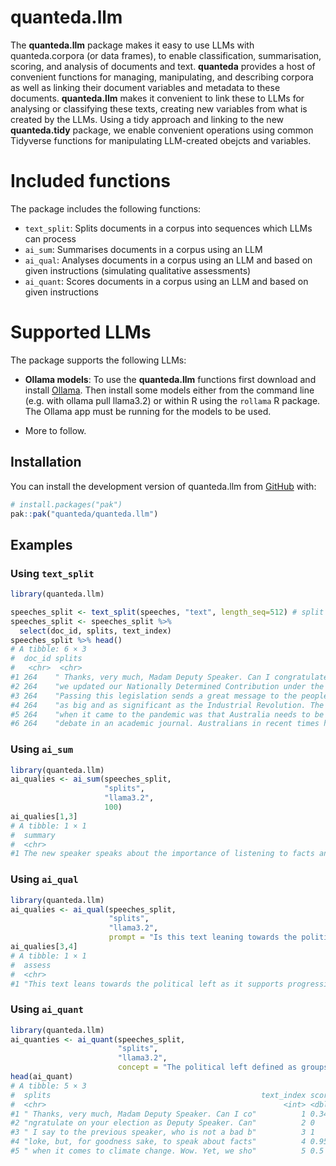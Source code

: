 
<!-- README.md is generated from README.Rmd. Please edit that file -->

# quanteda.llm

<!-- badges: start -->

<!-- badges: end -->

The **quanteda.llm** package makes it easy to use LLMs with
quanteda.corpora (or data frames), to enable classification,
summarisation, scoring, and analysis of documents and text. **quanteda**
provides a host of convenient functions for managing, manipulating, and
describing corpora as well as linking their document variables and
metadata to these documents. **quanteda.llm** makes it convenient to
link these to LLMs for analysing or classifying these texts, creating
new variables from what is created by the LLMs. Using a tidy approach
and linking to the new **quanteda.tidy** package, we enable convenient
operations using common Tidyverse functions for manipulating LLM-created
obejcts and variables.

# Included functions

The package includes the following functions:

- `text_split`: Splits documents in a corpus into sequences which LLMs
  can process
- `ai_sum`: Summarises documents in a corpus using an LLM
- `ai_qual`: Analyses documents in a corpus using an LLM and based on
  given instructions (simulating qualitative assessments)
- `ai_quant`: Scores documents in a corpus using an LLM and based on
  given instructions

# Supported LLMs

The package supports the following LLMs:

- **Ollama models**: To use the **quanteda.llm** functions first
  download and install [Ollama](https://ollama.com/). Then install some
  models either from the command line (e.g. with ollama pull llama3.2)
  or within R using the `rollama` R package. The Ollama app must be
  running for the models to be used.

- More to follow.

## Installation

You can install the development version of quanteda.llm from
[GitHub](https://github.com/) with:

``` r
# install.packages("pak")
pak::pak("quanteda/quanteda.llm")
```

## Examples

### Using `text_split`

``` r
library(quanteda.llm)

speeches_split <- text_split(speeches, "text", length_seq=512) # split the text into sequences of 512 characters
speeches_split <- speeches_split %>%
  select(doc_id, splits, text_index)
speeches_split %>% head()
# A tibble: 6 × 3
#  doc_id splits                                                                                                                                          text_index
#   <chr>  <chr>                                                                                                                                                <int>
#1 264    " Thanks, very much, Madam Deputy Speaker. Can I congratulate on your election as Deputy Speake…          1
#2 264    "we updated our Nationally Determined Contribution under the Paris Agreement to reflect th…          2
#3 264    "Passing this legislation sends a great message to the people of Australia that we are tak…          3
#4 264    "as big and as significant as the Industrial Revolution. The Industrial Revolution was based u…          4
#5 264    "when it came to the pandemic was that Australia needs to be more self-reliant. We need to be …          5
#6 264    "debate in an academic journal. Australians in recent times have experienced first drought…          6
```

### Using `ai_sum`

``` r
library(quanteda.llm)
ai_qualies <- ai_sum(speeches_split, 
                     "splits", 
                     "llama3.2", 
                     100)
ai_qualies[1,3]
# A tibble: 1 × 1
#  summary                                                                                                                    
#  <chr>                                                                                                                      
#1 The new speaker speaks about the importance of listening to facts and science when it comes to climate change, emphasizing…
```

### Using `ai_qual`

``` r
library(quanteda.llm)
ai_qualies <- ai_qual(speeches_split, 
                      "splits", 
                      "llama3.2", 
                      prompt = "Is this text leaning towards the political left? The political left defined as groups which advocate for social equality, government intervention in the economy, and progressive policies.")
ai_qualies[3,4]
# A tibble: 1 × 1
#  assess                                                                                                                                                         
#  <chr>                                                                                                                                                          
#1 "This text leans towards the political left as it supports progressive policies such as taking action on climate change, committing to a net-zero target by 20…
```

### Using `ai_quant`

``` r
library(quanteda.llm)
ai_quanties <- ai_quant(speeches_split, 
                        "splits", 
                        "llama3.2", 
                        concept = "The political left defined as groups which advocate for social equality, government intervention in the economy, and progressive policies.")
head(ai_quant)
# A tibble: 5 × 3
#  splits                                               text_index score
#  <chr>                                                     <int> <dbl>
#1 " Thanks, very much, Madam Deputy Speaker. Can I co"          1 0.34 
#2 "ngratulate on your election as Deputy Speaker. Can"          2 0    
#3 " I say to the previous speaker, who is not a bad b"          3 1    
#4 "loke, but, for goodness sake, to speak about facts"          4 0.955
#5 " when it comes to climate change. Wow. Yet, we sho"          5 0.5  
```

